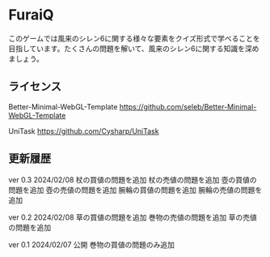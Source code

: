 # FuraiQ

このゲームでは風来のシレン6に関する様々な要素をクイズ形式で学べることを目指しています。たくさんの問題を解いて、風来のシレン6に関する知識を深めましょう。

ライセンス
----------
Better-Minimal-WebGL-Template
https://github.com/seleb/Better-Minimal-WebGL-Template

UniTask
https://github.com/Cysharp/UniTask


更新履歴
----------
ver 0.3 2024/02/08
    杖の買値の問題を追加
    杖の売値の問題を追加
    壺の買値の問題を追加
    壺の売値の問題を追加
    腕輪の買値の問題を追加
    腕輪の売値の問題を追加

ver 0.2 2024/02/08
    草の買値の問題を追加
    巻物の売値の問題を追加
    草の売値の問題を追加

ver 0.1 2024/02/07
    公開
    巻物の買値の問題のみ追加
